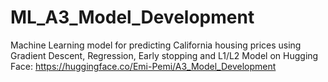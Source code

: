 # ML_A3_Model_Development
Machine Learning model for predicting California housing prices using Gradient Descent, Regression, Early stopping and L1/L2
 Model on Hugging Face: https://huggingface.co/Emi-Pemi/A3_Model_Development

